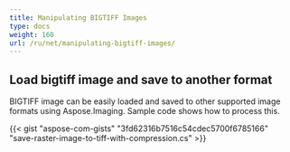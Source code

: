 ```yaml
---
title: Manipulating BIGTIFF Images
type: docs
weight: 160
url: /ru/net/manipulating-bigtiff-images/
---
```


## **Load bigtiff image and save to another format**
BIGTIFF image can be easily loaded and saved to other supported image formats using Aspose.Imaging. Sample code shows how to process this.

{{< gist "aspose-com-gists" "3fd62316b7516c54cdec5700f6785166" "save-raster-image-to-tiff-with-compression.cs" >}}
